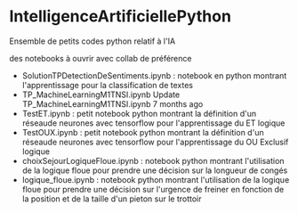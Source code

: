 # IntelligenceArtificiellePython
Ensemble de petits codes python relatif à l'IA

des notebooks à ouvrir avec collab de préférence
- SolutionTPDetectionDeSentiments.ipynb	: notebook en python montrant l'apprentissage pour la classification de textes
-  TP_MachineLearningM1TNSI.ipynb	Update TP_MachineLearningM1TNSI.ipynb	7 months ago
- TestET.ipynb	: petit notebook python montrant la définition d'un réseaude neurones avec tensorflow pour l'apprentissage du ET logique
- TestOUX.ipynb	: petit notebook python montrant la définition d'un réseaude neurones avec tensorflow pour l'apprentissage du OU Exclusif logique
- choixSejourLogiqueFloue.ipynb	: notebook python montrant l'utilisation de la logique floue pour prendre une décision sur la longueur de congés
- logique_floue.ipynb : notebook python montrant l'utilisation de la logique floue pour prendre une décision sur l'urgence de freiner en fonction de la position et de la taille d'un pieton sur le trottoir

